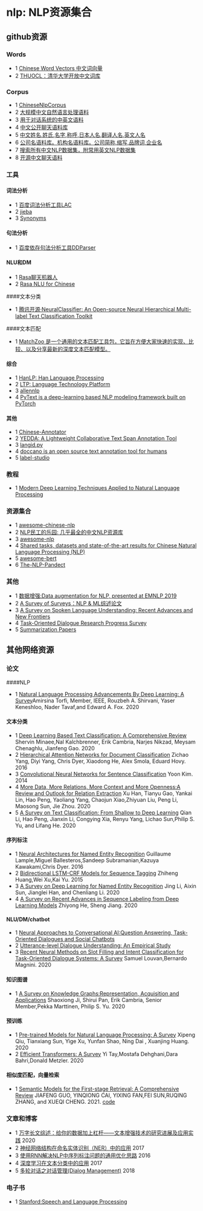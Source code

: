 # nlp: NLP资源集合

## github资源

### Words
- 1 [Chinese Word Vectors 中文词向量](https://github.com/Embedding/Chinese-Word-Vectors)
- 2 [THUOCL：清华大学开放中文词库](http://thuocl.thunlp.org/)


### Corpus
- 1 [ChineseNlpCorpus](https://github.com/SophonPlus/ChineseNlpCorpus)
- 2 [大规模中文自然语言处理语料](https://github.com/brightmart/nlp_chinese_corpus)
- 3 [用于对话系统的中英文语料](https://github.com/candlewill/Dialog_Corpus)
- 4 [中文公开聊天语料库](https://github.com/codemayq/chinese_chatbot_corpus)
- 5 [中文姓名,姓氏,名字,称呼,日本人名,翻译人名,英文人名](https://github.com/wainshine/Chinese-Names-Corpus)
- 6 [公司名语料库。机构名语料库。公司简称,缩写,品牌词,企业名](https://github.com/wainshine/Company-Names-Corpus)
- 7 [搜索所有中文NLP数据集，附常用英文NLP数据集](https://github.com/CLUEbenchmark/CLUEDatasetSearch)
- 8 [开源中文聊天语料](https://github.com/codemayq/chinese_chatbot_corpus)

### 工具
#### 词法分析
- 1 [百度词法分析工具LAC](https://github.com/baidu/lac)
- 2 [jieba](https://github.com/fxsjy/jieba)
- 3 [Synonyms](https://github.com/huyingxi/Synonyms)
#### 句法分析
- 1 [百度依存句法分析工具DDParser](https://github.com/baidu/DDParser)
#### NLU和DM
- 1 [Rasa聊天机器人](https://github.com/RasaHQ/rasa)
- 2 [Rasa NLU for Chinese](https://github.com/crownpku/Rasa_NLU_Chi)

####文本分类
- 1 [腾讯开源·NeuralClassifier: An Open-source Neural Hierarchical Multi-label Text Classification Toolkit](https://github.com/Tencent/NeuralNLP-NeuralClassifier)

####文本匹配
- 1 [MatchZoo 是一个通用的文本匹配工具包，它旨在方便大家快速的实现、比较、以及分享最新的深度文本匹配模型。](https://github.com/NTMC-Community/MatchZoo)

#### 综合
- 1 [HanLP: Han Language Processing](https://github.com/hankcs/HanLP)
- 2 [LTP: Language Technology Platform](https://github.com/HIT-SCIR/ltp)
- 3 [allennlp](https://github.com/allenai/allennlp)
- 4 [PyText is a deep-learning based NLP modeling framework built on PyTorch](https://github.com/facebookresearch/pytext)
#### 其他
- 1 [Chinese-Annotator](https://github.com/deepwel/Chinese-Annotator)
- 2 [YEDDA: A Lightweight Collaborative Text Span Annotation Tool](https://github.com/jiesutd/YEDDA)
- 3 [langid.py](https://github.com/saffsd/langid.py)
- 4 [doccano is an open source text annotation tool for humans](https://github.com/doccano/doccano)
- 5 [label-studio](https://github.com/heartexlabs/label-studio)

### 教程
- 1 [Modern Deep Learning Techniques Applied to Natural Language Processing](https://github.com/omarsar/nlp_overview)

### 资源集合
- 1 [awesome-chinese-nlp](https://github.com/crownpku/Awesome-Chinese-NLP)
- 2 [NLP民工的乐园: 几乎最全的中文NLP资源库](https://github.com/fighting41love/funNLP)
- 3 [awesome-nlp](https://github.com/keon/awesome-nlp)
- 4 [Shared tasks, datasets and state-of-the-art results for Chinese Natural Language Processing (NLP)](https://github.com/didi/ChineseNLP)
- 5 [awesome-bert](https://github.com/Jiakui/awesome-bert)
- 6 [The-NLP-Pandect](https://github.com/ivan-bilan/The-NLP-Pandect)

### 其他
- 1 [数据增强:Data augmentation for NLP, presented at EMNLP 2019](https://github.com/jasonwei20/eda_nlp)
- 2 [A Survey of Surveys：NLP & ML综述论文](https://github.com/NiuTrans/ABigSurvey)
- 3 [A Survey on Spoken Language Understanding: Recent Advances and New Frontiers](https://github.com/yizhen20133868/Awesome-SLU-Survey)
- 4 [Task-Oriented Dialogue Research Progress Survey](https://github.com/AtmaHou/Task-Oriented-Dialogue-Research-Progress-Survey)
- 5 [Summarization Papers](https://github.com/xcfcode/Summarization-Papers)
## 其他网络资源

### 论文

####NLP
- 1 [Natural Language Processing Advancements By Deep Learning: A Survey](https://arxiv.org/pdf/2003.01200.pdf)Amirsina Torfi, Member, IEEE, Rouzbeh A. Shirvani, Yaser Keneshloo, Nader Tavaf,and Edward A. Fox. 2020

#### 文本分类
- 1 [Deep Learning Based Text Classification: A Comprehensive Review](https://arxiv.org/pdf/2004.03705.pdf) Shervin Minaee,Nal Kalchbrenner, Erik Cambria, Narjes Nikzad, Meysam Chenaghlu, Jianfeng Gao. 2020
- 2 [Hierarchical Attention Networks for Document Classification](https://www.cc.gatech.edu/~dyang888/docs/naacl16.pdf) Zichao Yang, Diyi Yang, Chris Dyer, Xiaodong He, Alex Smola, Eduard Hovy. 2016
- 3 [Convolutional Neural Networks for Sentence Classification](https://www.aclweb.org/anthology/D14-1181.pdf) Yoon Kim. 2014
- 4 [More Data, More Relations, More Context and More Openness:A Review and Outlook for Relation Extraction](https://arxiv.org/pdf/2004.03186.pdf) Xu Han, Tianyu Gao, Yankai Lin, Hao Peng, Yaoliang Yang, Chaojun Xiao,Zhiyuan Liu, Peng Li, Maosong Sun, Jie Zhou. 2020
- 5 [A Survey on Text Classification: From Shallow to Deep Learning](https://arxiv.org/pdf/2008.00364.pdf) Qian Li, Hao Peng, Jianxin Li, Congying Xia, Renyu Yang, Lichao Sun,Philip S. Yu, and Lifang He. 2020

#### 序列标注
- 1 [Neural Architectures for Named Entity Recognition](https://www.aclweb.org/anthology/N16-1030.pdf) Guillaume Lample,Miguel Ballesteros,Sandeep Subramanian,Kazuya Kawakami,Chris Dyer. 2016
- 2 [Bidirectional LSTM-CRF Models for Sequence Tagging](https://arxiv.org/pdf/1508.01991.pdf) Zhiheng Huang,Wei Xu,Kai Yu. 2015
- 3 [A Survey on Deep Learning for Named Entity Recognition](https://arxiv.org/pdf/1812.09449.pdf) Jing Li, Aixin Sun, Jianglei Han, and Chenliang Li. 2020
- 4 [A Survey on Recent Advances in Sequence Labeling from Deep Learning Models](https://arxiv.org/pdf/2011.06727.pdf) Zhiyong He, Sheng Jiang. 2020

#### NLU/DM/chatbot
- 1 [Neural Approaches to Conversational AI:Question Answering, Task-Oriented Dialogues and Social Chatbots](https://arxiv.org/pdf/1809.08267.pdf)
- 2 [Utterance-level Dialogue Understanding: An Empirical Study](https://arxiv.org/pdf/2009.13902.pdf)
- 3 [Recent Neural Methods on Slot Filling and Intent Classification for Task-Oriented Dialogue Systems: A Survey](https://arxiv.org/pdf/2011.00564.pdf) Samuel Louvan,Bernardo Magnini. 2020

#### 知识图谱
- 1 [A Survey on Knowledge Graphs:Representation, Acquisition and Applications](https://arxiv.org/pdf/2002.00388.pdf) Shaoxiong Ji, Shirui Pan, Erik Cambria, Senior Member,Pekka Marttinen, Philip S. Yu. 2020

#### 预训练
- 1 [Pre-trained Models for Natural Language Processing: A Survey](https://arxiv.org/pdf/2003.08271.pdf) Xipeng Qiu, Tianxiang Sun, Yige Xu, Yunfan Shao, Ning Dai , Xuanjing Huang. 2020
- 2 [Efficient Transformers: A Survey](https://arxiv.org/pdf/2009.06732.pdf) Yi Tay,Mostafa Dehghani,Dara Bahri,Donald Metzler. 2020 

#### 相似度匹配，向量检索
- 1 [Semantic Models for the First-stage Retrieval: A Comprehensive Review](https://arxiv.org/pdf/2103.04831.pdf) JIAFENG GUO, YINQIONG CAI, YIXING FAN,FEI SUN,RUQING ZHANG, and XUEQI CHENG. 2021. [code](https://github.com/caiyinqiong/Semantic-Retrieval-Models)

### 文章和博客
- 1 [万字长文综述：给你的数据加上杠杆——文本增强技术的研究进展及应用实践](https://www.jiqizhixin.com/articles/2020-04-01-11) 2020
- 2 [神经网络结构在命名实体识别（NER）中的应用](https://www.cnblogs.com/robert-dlut/p/6847401.html) 2017
- 3 [使用RNN解决NLP中序列标注问题的通用优化思路](https://blog.csdn.net/malefactor/article/details/50725480) 2016
- 4 [深度学习在文本分类中的应用](https://www.cnblogs.com/llhthinker/p/8127788.html?f=tt&hmsr=toutiao.io&utm_medium=toutiao.io&utm_source=toutiao.io) 2017
- 5 [多轮对话之对话管理(Dialog Management)](https://mp.weixin.qq.com/s?__biz=MzU5NzI5MDgzOA==&mid=2247483723&idx=1&sn=39b7e399800560dc1febd4f42374a018&chksm=fe54fb72c9237264a7c3b4be3303a2cd8093ee2cb95ea2de93064dc2448309b4032b85142577&mpshare=1&scene=1&srcid=0108YjgeQaLVVmEt4x7IhzRd&pass_ticket=SXqNp2YyuWQ4MmMLe%2BL9sYOBGipiCujTAjOL%2FbtfCUVXlu2BB4sgjH%2ByfvcJym2s#rd) 2018

### 电子书
- 1 [Stanford:Speech and Language Processing](https://web.stanford.edu/~jurafsky/slp3/)


